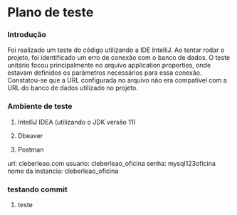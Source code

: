 # Plano de teste

### Introdução

Foi realizado um teste do código utilizando a IDE IntelliJ. Ao tentar rodar o projeto, foi identificado um erro de conexão com o banco de dados. O teste unitário focou principalmente no arquivo application.properties, onde estavam definidos os parâmetros necessários para essa conexão. Constatou-se que a URL configurada no arquivo não era compatível com a URL do banco de dados utilizado no projeto.

### Ambiente de teste

1. IntelliJ IDEA (utilizando o JDK versão 11)

2. Dbeaver

3. Postman



url: cleberleao.com
usuario: cleberleao_oficina
senha: mysql123oficina
nome da instancia: cleberleao_oficina

### testando commit
1. teste
